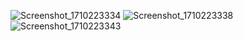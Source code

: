 ![Screenshot_1710223334](https://github.com/afzaaljutt2981/finance_ui/assets/118747946/0e7695be-4d13-4b3a-ae54-adbcaf907fae)
![Screenshot_1710223338](https://github.com/afzaaljutt2981/finance_ui/assets/118747946/a6eb1b26-325a-48a6-8280-35f530c50aad)
![Screenshot_1710223343](https://github.com/afzaaljutt2981/finance_ui/assets/118747946/38ff2406-295b-408c-803c-d502ddbc9ebe) 
 
